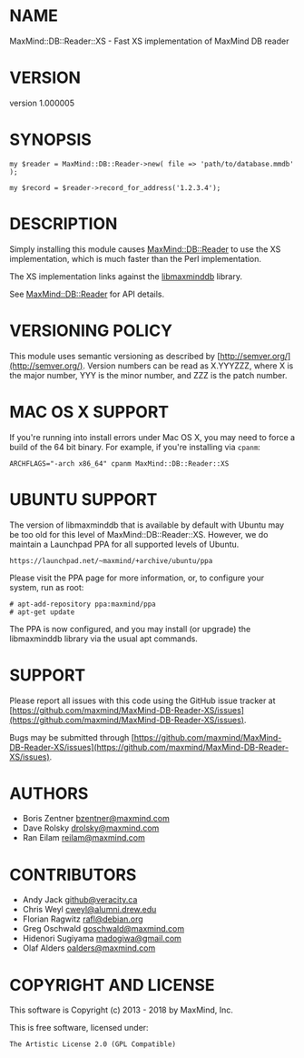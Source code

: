 # NAME

MaxMind::DB::Reader::XS - Fast XS implementation of MaxMind DB reader

# VERSION

version 1.000005

# SYNOPSIS

    my $reader = MaxMind::DB::Reader->new( file => 'path/to/database.mmdb' );

    my $record = $reader->record_for_address('1.2.3.4');

# DESCRIPTION

Simply installing this module causes [MaxMind::DB::Reader](https://metacpan.org/pod/MaxMind::DB::Reader) to use the XS
implementation, which is much faster than the Perl implementation.

The XS implementation links against the
[libmaxminddb](http://maxmind.github.io/libmaxminddb/) library.

See [MaxMind::DB::Reader](https://metacpan.org/pod/MaxMind::DB::Reader) for API details.

# VERSIONING POLICY

This module uses semantic versioning as described by
[http://semver.org/](http://semver.org/). Version numbers can be read as X.YYYZZZ, where X is the
major number, YYY is the minor number, and ZZZ is the patch number.

# MAC OS X SUPPORT

If you're running into install errors under Mac OS X, you may need to force a
build of the 64 bit binary. For example, if you're installing via `cpanm`:

    ARCHFLAGS="-arch x86_64" cpanm MaxMind::DB::Reader::XS

# UBUNTU SUPPORT

The version of libmaxminddb that is available by default with Ubuntu may be
too old for this level of MaxMind::DB::Reader::XS.  However, we do maintain a
Launchpad PPA for all supported levels of Ubuntu.

    https://launchpad.net/~maxmind/+archive/ubuntu/ppa

Please visit the PPA page for more information, or, to configure your system,
run as root:

    # apt-add-repository ppa:maxmind/ppa
    # apt-get update

The PPA is now configured, and you may install (or upgrade) the libmaxminddb
library via the usual apt commands.

# SUPPORT

Please report all issues with this code using the GitHub issue tracker at
[https://github.com/maxmind/MaxMind-DB-Reader-XS/issues](https://github.com/maxmind/MaxMind-DB-Reader-XS/issues).

Bugs may be submitted through [https://github.com/maxmind/MaxMind-DB-Reader-XS/issues](https://github.com/maxmind/MaxMind-DB-Reader-XS/issues).

# AUTHORS

- Boris Zentner <bzentner@maxmind.com>
- Dave Rolsky <drolsky@maxmind.com>
- Ran Eilam <reilam@maxmind.com>

# CONTRIBUTORS

- Andy Jack <github@veracity.ca>
- Chris Weyl <cweyl@alumni.drew.edu>
- Florian Ragwitz <rafl@debian.org>
- Greg Oschwald <goschwald@maxmind.com>
- Hidenori Sugiyama <madogiwa@gmail.com>
- Olaf Alders <oalders@maxmind.com>

# COPYRIGHT AND LICENSE

This software is Copyright (c) 2013 - 2018 by MaxMind, Inc.

This is free software, licensed under:

    The Artistic License 2.0 (GPL Compatible)
